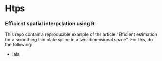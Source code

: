 # Htps 
### Efficient spatial interpolation using R

This repo contain a reproducible example of the article "Efficient estimation for a smoothing thin plate spline in a two-dimensional space". For this, do the following:

 * lalal
